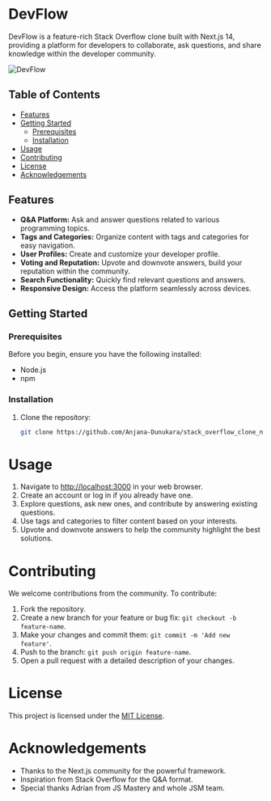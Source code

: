 # DevFlow

DevFlow is a feature-rich Stack Overflow clone built with Next.js 14, providing a platform for developers to collaborate, ask questions, and share knowledge within the developer community.

![DevFlow](url_of_image)

## Table of Contents

- [Features](#features)
- [Getting Started](#getting-started)
  - [Prerequisites](#prerequisites)
  - [Installation](#installation)
- [Usage](#usage)
- [Contributing](#contributing)
- [License](#license)
- [Acknowledgements](#acknowledgements)

## Features

- **Q&A Platform:** Ask and answer questions related to various programming topics.
- **Tags and Categories:** Organize content with tags and categories for easy navigation.
- **User Profiles:** Create and customize your developer profile.
- **Voting and Reputation:** Upvote and downvote answers, build your reputation within the community.
- **Search Functionality:** Quickly find relevant questions and answers.
- **Responsive Design:** Access the platform seamlessly across devices.

## Getting Started

### Prerequisites

Before you begin, ensure you have the following installed:

- Node.js
- npm

### Installation

1. Clone the repository:

   ```bash
   git clone https://github.com/Anjana-Dunukara/stack_overflow_clone_nextjs.git

# Usage

1. Navigate to [http://localhost:3000](http://localhost:3000) in your web browser.
2. Create an account or log in if you already have one.
3. Explore questions, ask new ones, and contribute by answering existing questions.
4. Use tags and categories to filter content based on your interests.
5. Upvote and downvote answers to help the community highlight the best solutions.

# Contributing

We welcome contributions from the community. To contribute:

1. Fork the repository.
2. Create a new branch for your feature or bug fix: `git checkout -b feature-name`.
3. Make your changes and commit them: `git commit -m 'Add new feature'`.
4. Push to the branch: `git push origin feature-name`.
5. Open a pull request with a detailed description of your changes.

# License

This project is licensed under the [MIT License](LICENSE).

# Acknowledgements

- Thanks to the Next.js community for the powerful framework.
- Inspiration from Stack Overflow for the Q&A format.
- Special thanks Adrian from JS Mastery and whole JSM team.

